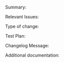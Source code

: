 Summary:

Relevant Issues:

Type of change:

Test Plan:

Changelog Message:

Additional documentation:


